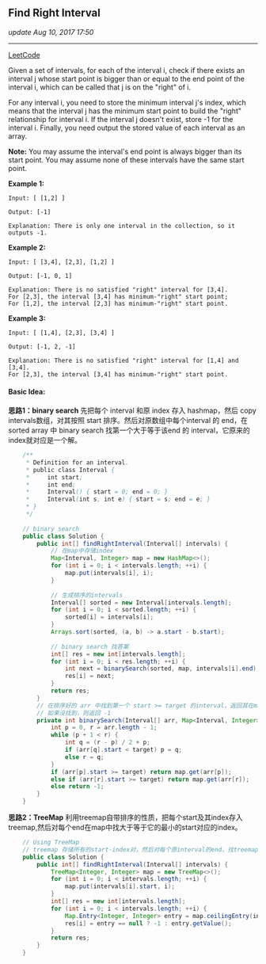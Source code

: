 ## Find Right Interval
_update Aug 10, 2017  17:50_

---
[LeetCode](https://leetcode.com/problems/find-right-interval/description/)

Given a set of intervals, for each of the interval i, check if there exists an interval j whose start point is bigger than or equal to the end point of the interval i, which can be called that j is on the "right" of i.

For any interval i, you need to store the minimum interval j's index, which means that the interval j has the minimum start point to build the "right" relationship for interval i. If the interval j doesn't exist, store -1 for the interval i. Finally, you need output the stored value of each interval as an array.

**Note:**
You may assume the interval's end point is always bigger than its start point.
You may assume none of these intervals have the same start point.

**Example 1:**
    
    Input: [ [1,2] ]
    
    Output: [-1]
    
    Explanation: There is only one interval in the collection, so it outputs -1.

**Example 2:**

    Input: [ [3,4], [2,3], [1,2] ]
    
    Output: [-1, 0, 1]
    
    Explanation: There is no satisfied "right" interval for [3,4].
    For [2,3], the interval [3,4] has minimum-"right" start point;
    For [1,2], the interval [2,3] has minimum-"right" start point.

**Example 3:**

    Input: [ [1,4], [2,3], [3,4] ]
    
    Output: [-1, 2, -1]
    
    Explanation: There is no satisfied "right" interval for [1,4] and [3,4].
    For [2,3], the interval [3,4] has minimum-"right" start point.
    
#### Basic Idea:
**思路1：binary search**
先把每个 interval 和原 index 存入 hashmap，然后 copy intervals数组，对其按照 start 排序。然后对原数组中每个interval 的 end，在 sorted array 中 binary search 找第一个大于等于该end 的 interval，它原来的index就对应是一个解。

```java
    /**
     * Definition for an interval.
     * public class Interval {
     *     int start;
     *     int end;
     *     Interval() { start = 0; end = 0; }
     *     Interval(int s, int e) { start = s; end = e; }
     * }
     */
    
    // binary search 
    public class Solution {
        public int[] findRightInterval(Interval[] intervals) {
            // 在map中存储index
            Map<Interval, Integer> map = new HashMap<>();
            for (int i = 0; i < intervals.length; ++i) {
                map.put(intervals[i], i);
            }
    
            // 生成排序的intervals
            Interval[] sorted = new Interval[intervals.length];
            for (int i = 0; i < sorted.length; ++i) {
                sorted[i] = intervals[i];
            }
            Arrays.sort(sorted, (a, b) -> a.start - b.start);
    
            // binary search 找答案
            int[] res = new int[intervals.length];
            for (int i = 0; i < res.length; ++i) {
                int next = binarySearch(sorted, map, intervals[i].end);
                res[i] = next;
            }
            return res;
        }
        // 在排序好的 arr 中找到第一个 start >= target 的interval，返回其在map中对应的的value （index）
        // 如果没找到，则返回 -1
        private int binarySearch(Interval[] arr, Map<Interval, Integer> map, int target) {
            int p = 0, r = arr.length - 1;
            while (p + 1 < r) {
                int q = (r - p) / 2 + p;
                if (arr[q].start < target) p = q;
                else r = q;
            }
            if (arr[p].start >= target) return map.get(arr[p]);
            else if (arr[r].start >= target) return map.get(arr[r]);
            else return -1;
        }
    }
```

**思路2：TreeMap**
利用treemap自带排序的性质，把每个start及其index存入treemap,然后对每个end在map中找大于等于它的最小的start对应的index。

```java
    // Using TreeMap
    // treemap 存储所有的start-index对，然后对每个原interval的end，找treemap中最小的大于等于它的start的index
    public class Solution {
        public int[] findRightInterval(Interval[] intervals) {
            TreeMap<Integer, Integer> map = new TreeMap<>();
            for (int i = 0; i < intervals.length; ++i) {
                map.put(intervals[i].start, i);
            }
            int[] res = new int[intervals.length];
            for (int i = 0; i < intervals.length; ++i) {
                Map.Entry<Integer, Integer> entry = map.ceilingEntry(intervals[i].end);
                res[i] = entry == null ? -1 : entry.getValue();
            }
            return res;
        }
    }
```




























